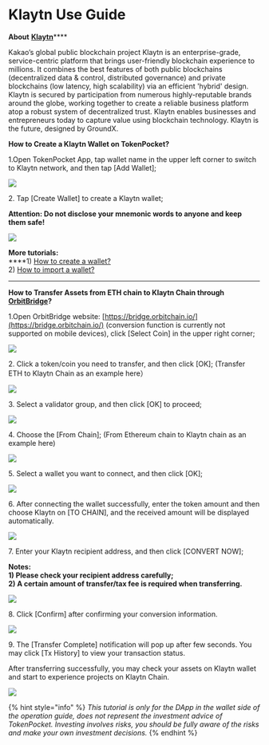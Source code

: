 # Klaytn Use Guide

**About** [**Klaytn**](https://www.klaytn.com/)****

Kakao’s global public blockchain project Klaytn is an enterprise-grade, service-centric platform that brings user-friendly blockchain experience to millions. It combines the best features of both public blockchains (decentralized data & control, distributed governance) and private blockchains (low latency, high scalability) via an efficient 'hybrid' design. Klaytn is secured by participation from numerous highly-reputable brands around the globe, working together to create a reliable business platform atop a robust system of decentralized trust. Klaytn enables businesses and entrepreneurs today to capture value using blockchain technology. Klaytn is the future, designed by GroundX.

**How to Create a Klaytn Wallet on TokenPocket?**

1.Open TokenPocket App, tap wallet name in the upper left corner to switch to Klaytn network, and then tap \[Add Wallet];

![](../../.gitbook/assets/en01.jpg)

2\. Tap \[Create Wallet] to create a Klaytn wallet;

**Attention: Do not disclose your mnemonic words to anyone and keep them safe!**

![](../../.gitbook/assets/en1.jpg)

**More tutorials:**\
****1) [How to create a wallet?](https://tphelp.gitbook.io/en/wallet-management/how-to-create-a-wallet)\
2\) [How to import a wallet?](https://tphelp.gitbook.io/en/wallet-management/how-to-import-a-wallet)

****

**How to Transfer Assets from ETH chain to Klaytn Chain through** [**OrbitBridge**](https://bridge.orbitchain.io/)**?**

1.Open OrbitBridge website: [https://bridge.orbitchain.io/](https://bridge.orbitchain.io/) (conversion function is currently not supported on mobile devices), click \[Select Coin] in the upper right corner;

![](../../.gitbook/assets/o1.png)

2\. Click a token/coin you need to transfer, and then click \[OK]; (Transfer ETH to Klaytn Chain as an example here）

![](../../.gitbook/assets/cha-ru-2.png)

3\. Select a validator group, and then click \[OK] to proceed;

![](../../.gitbook/assets/cha-ru-3.jpg)

4\. Choose the \[From Chain]; (From Ethereum chain to Klaytn chain as an example here)&#x20;

![](../../.gitbook/assets/o2.png)

5\. Select a wallet you want to connect, and then click \[OK];

![](../../.gitbook/assets/lian-jie-qian-bao-en.jpg)

6\. After connecting the wallet successfully, enter the token amount and then choose Klaytn on \[TO CHAIN], and the received amount will be displayed automatically.

![](../../.gitbook/assets/o3.png)

7\. Enter your Klaytn recipient address, and then click \[CONVERT NOW];

**Notes:**\
&#x20;**1) Please check your recipient address carefully;**\
**2)  A certain amount of transfer/tax fee is required when transferring.**

![](../../.gitbook/assets/o4.png)

8\. Click \[Confirm] after confirming your conversion information.

![](../../.gitbook/assets/o5.png)

9\. The \[Transfer Complete] notification will pop up after few seconds. You may click \[Tx History] to view your transaction status.

After transferring successfully, you may check your assets on Klaytn wallet and start to experience projects on Klaytn Chain.

![](../../.gitbook/assets/o7.png)

{% hint style="info" %}
_This tutorial is only for the DApp in the wallet side of the operation guide, does not represent the investment advice of TokenPocket. Investing involves risks, you should be fully aware of the risks and make your own investment decisions._
{% endhint %}
